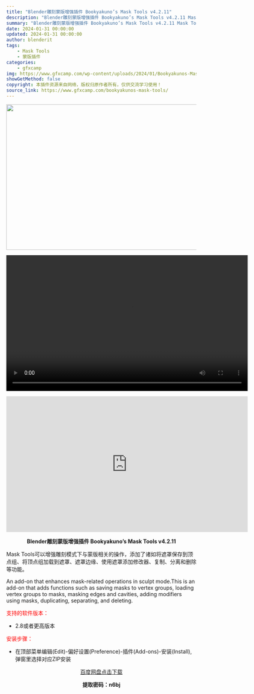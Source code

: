 ```yaml
---
title: "Blender雕刻蒙版增强插件 Bookyakuno’s Mask Tools v4.2.11"
description: "Blender雕刻蒙版增强插件 Bookyakuno’s Mask Tools v4.2.11 Mask Tools可以增强雕刻模式下与蒙版相关的操作，添加了诸如将遮罩保存到顶点组、将顶点组加载到遮罩..."
summary: "Blender雕刻蒙版增强插件 Bookyakuno’s Mask Tools v4.2.11 Mask Tools可以增强雕刻模式下与蒙版相关的操作，添加了诸如将遮罩保存到顶点组、将顶点组加载到遮罩..."
date: 2024-01-31 00:00:00
updated: 2024-01-31 00:00:00
author: blenderit
tags: 
    - Mask Tools
    - 蒙版插件
categories:
    - gfxcamp
img: https://www.gfxcamp.com/wp-content/uploads/2024/01/Bookyakunos-Mask-Tools-v4.2.11.jpg
showGetMethod: false
copyright: 本插件资源来自网络，版权归原作者所有，仅供交流学习使用！
source_link: https://www.gfxcamp.com/bookyakunos-mask-tools/
---
```

<div><p><img decoding="async" class="aligncenter size-full wp-image-118223" src="https://www.gfxcamp.com/wp-content/uploads/2024/01/Bookyakunos-Mask-Tools-v4.2.11.jpg" data-src="https://www.gfxcamp.com/wp-content/uploads/2024/01/Bookyakunos-Mask-Tools-v4.2.11.jpg" alt="" width="640" height="386" data-srcset="https://www.gfxcamp.com/wp-content/uploads/2024/01/Bookyakunos-Mask-Tools-v4.2.11.jpg 640w, https://www.gfxcamp.com/wp-content/uploads/2024/01/Bookyakunos-Mask-Tools-v4.2.11-150x90.jpg 150w" data-sizes="(max-width: 640px) 100vw, 640px"><br>
</p><center><div style="width: 640px;" class="wp-video"><!--[if lt IE 9]><script>document.createElement('video');</script><![endif]-->
<video class="wp-video-shortcode" id="video-118222-1" width="640" height="360" preload="true" controls="controls"><source type="video/mp4" src="http://cloud.video.taobao.com/play/u/null/p/1/e/6/t/1/448516057052.mp4?_=1"></source><a href="http://cloud.video.taobao.com/play/u/null/p/1/e/6/t/1/448516057052.mp4">http://cloud.video.taobao.com/play/u/null/p/1/e/6/t/1/448516057052.mp4</a></video></div></center><p style="text-align: center;"><iframe loading="lazy" src="https://player.youku.com/embed/XNjM2NjIxMDI5Ng==" width="640" height="360" frameborder="0" allowfullscreen="allowfullscreen" data-mce-fragment="1"></iframe></p><p style="text-align: center;"><strong>Blender雕刻蒙版增强插件 Bookyakuno’s Mask Tools v4.2.11</strong></p><p>Mask Tools可以增强雕刻模式下与蒙版相关的操作，添加了诸如将遮罩保存到顶点组、将顶点组加载到遮罩、遮罩边缘、使用遮罩添加修改器、复制、分离和删除等功能。</p><p>An add-on that enhances mask-related operations in sculpt mode.This is an add-on that adds functions such as saving masks to vertex groups, loading vertex groups to masks, masking edges and cavities, adding modifiers using masks, duplicating, separating, and deleting.</p><p><span style="color: #ff0000;">支持的软件版本：</span></p><ul>
<li>2.8或者更高版本</li>
</ul><p style="text-align: left;"><span style="color: #ff0000;">安装步骤：</span></p><ul>
<li>在顶部菜单编辑(Edit)-偏好设置(Preference)-插件(Add-ons)-安装(Install),弹窗里选择对应ZIP安装</li>
</ul><p style="text-align: center;"><a class="maxbutton-3 maxbutton maxbutton-baidu" target="_blank" rel="noopener" href="https://pan.baidu.com/s/1CQby3tmPA6XfS3dE5FS9jQ?pwd=n6bj"><span class="mb-text">百度网盘点击下载</span></a></p><p style="text-align: center;"><strong>提取密码：n6bj</strong></p></div>